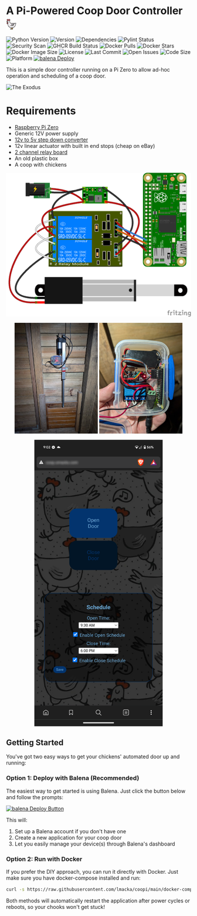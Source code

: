 # A Pi-Powered Coop Door Controller <img src="coopi/static/favicon.png" alt="favicon" style="height: 1em; vertical-align: middle;">

![Python Version](https://img.shields.io/badge/python-3.11-blue)
![Version](https://img.shields.io/github/v/release/lmacka/coopi)
![Dependencies](https://img.shields.io/librariesio/github/lmacka/coopi)
![Pylint Status](https://github.com/lmacka/coopi/actions/workflows/pylint.yml/badge.svg)
![Security Scan](https://github.com/lmacka/coopi/actions/workflows/security-scan.yml/badge.svg)
![GHCR Build Status](https://github.com/lmacka/coopi/actions/workflows/docker-build.yml/badge.svg)
![Docker Pulls](https://img.shields.io/docker/pulls/lmacka/coopi)
![Docker Stars](https://img.shields.io/docker/stars/lmacka/coopi)
![Docker Image Size](https://img.shields.io/docker/image-size/lmacka/coopi/latest)
![License](https://img.shields.io/github/license/lmacka/coopi)
![Last Commit](https://img.shields.io/github/last-commit/lmacka/coopi)
![Open Issues](https://img.shields.io/github/issues/lmacka/coopi)
![Code Size](https://img.shields.io/github/languages/code-size/lmacka/coopi)
![Platform](https://img.shields.io/badge/platform-raspberry%20pi-C51A4A)
[![balena Deploy](https://img.shields.io/badge/balena-deploy-blue)](https://dashboard.balena-cloud.com/deploy?repoUrl=https://github.com/lmacka/coopi)


This is a simple door controller running on a Pi Zero to allow ad-hoc operation and scheduling of a coop door.

![The Exodus](doc/img/the_exodus.gif)


# Requirements
 - [Raspberry Pi Zero](https://core-electronics.com.au/raspberry-pi-zero-w-wireless.html)
 - Generic 12V power supply
 - [12v to 5v step down converter](https://core-electronics.com.au/buck-converter-6-20v-to-5v-3a.html)
 - 12v linear actuator with built in end stops (cheap on eBay)
 - [2 channel relay board](https://core-electronics.com.au/5v-2-channel-relay-module-10a.html)
 - An old plastic box
 - A coop with chickens


![Circuit design](doc/img/sketch.png)

<p align="center">
  <a href="doc/img/door.jpg"><img src="doc/img/door.jpg" alt="Finished installation" width="45%"/></a>
  <a href="doc/img/controller.jpg"><img src="doc/img/controller.jpg" alt="Controller" width="45%"/></a>
</p>

<p align="center">
  <img src="doc/img/screenshot.png" alt="UI" style="width: 350px;"/>
</p>


## Getting Started

You've got two easy ways to get your chickens' automated door up and running:

### Option 1: Deploy with Balena (Recommended)
The easiest way to get started is using Balena. Just click the button below and follow the prompts:

[![balena Deploy Button](https://www.balena.io/deploy.svg)](https://dashboard.balena-cloud.com/deploy?repoUrl=https://github.com/lmacka/coopi)

This will:
1. Set up a Balena account if you don't have one
2. Create a new application for your coop door
3. Let you easily manage your device(s) through Balena's dashboard

### Option 2: Run with Docker
If you prefer the DIY approach, you can run it directly with Docker. Just make sure you have docker-compose installed and run:

```bash
curl -s https://raw.githubusercontent.com/lmacka/coopi/main/docker-compose.yaml | docker-compose -f - up -d
```

Both methods will automatically restart the application after power cycles or reboots, so your chooks won't get stuck!


